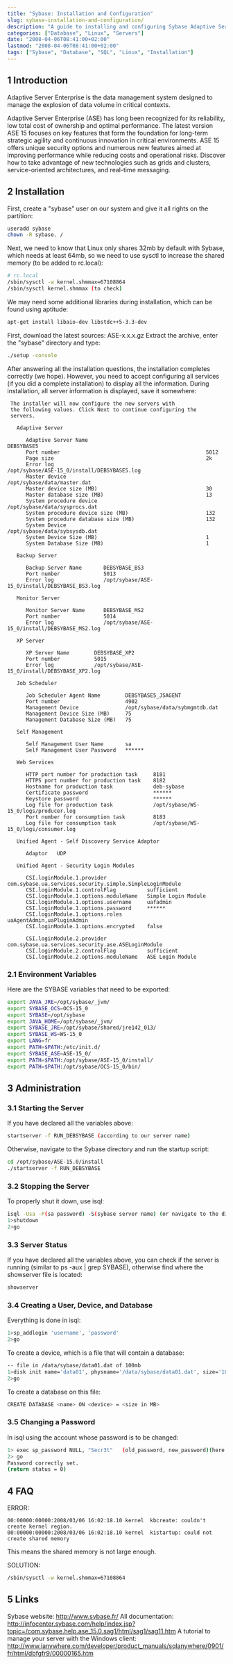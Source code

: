 ```yaml
---
title: "Sybase: Installation and Configuration"
slug: sybase-installation-and-configuration/
description: "A guide to installing and configuring Sybase Adaptive Server Enterprise database on Linux systems."
categories: ["Database", "Linux", "Servers"]
date: "2008-04-06T08:41:00+02:00"
lastmod: "2008-04-06T08:41:00+02:00"
tags: ["Sybase", "Database", "SQL", "Linux", "Installation"]
---
```


## 1 Introduction

Adaptive Server Enterprise is the data management system designed to manage the explosion of data volume in critical contexts.

Adaptive Server Enterprise (ASE) has long been recognized for its reliability, low total cost of ownership and optimal performance. The latest version ASE 15 focuses on key features that form the foundation for long-term strategic agility and continuous innovation in critical environments. ASE 15 offers unique security options and numerous new features aimed at improving performance while reducing costs and operational risks. Discover how to take advantage of new technologies such as grids and clusters, service-oriented architectures, and real-time messaging.

## 2 Installation

First, create a "sybase" user on our system and give it all rights on the partition:

```bash
useradd sybase
chown -R sybase. /
```

Next, we need to know that Linux only shares 32mb by default with Sybase, which needs at least 64mb, so we need to use sysctl to increase the shared memory (to be added to rc.local):

```bash
# rc.local
/sbin/sysctl -w kernel.shmmax=67108864
/sbin/sysctl kernel.shmmax (to check)
```

We may need some additional libraries during installation, which can be found using aptitude:

```bash
apt-get install libaio-dev libstdc++5-3.3-dev
```

First, download the latest sources: ASE-x.x.x.gz
Extract the archive, enter the "sybase" directory and type:

```bash
./setup -console
```

After answering all the installation questions, the installation completes correctly (we hope). However, you need to accept configuring all services (if you did a complete installation) to display all the information.
During installation, all server information is displayed, save it somewhere:

```
 The installer will now configure the new servers with
 the following values. Click Next to continue configuring the
 servers.

   Adaptive Server

      Adaptive Server Name                                      DEBSYBASE5
      Port number                                               5012
      Page size                                                 2k
      Error log                                                 /opt/sybase/ASE-15_0/install/DEBSYBASE5.log
      Master device                                             /opt/sybase/data/master.dat
      Master device size (MB)                                   30
      Master database size (MB)                                 13
      System procedure device                                   /opt/sybase/data/sysprocs.dat
      System procedure device size (MB)                         132
      System procedure database size (MB)                       132
      System Device                                             /opt/sybase/data/sybsysdb.dat
      System Device Size (MB)                                   1
      System Database Size (MB)                                 1

   Backup Server

      Backup Server Name       DEBSYBASE_BS3
      Port number              5013
      Error log                /opt/sybase/ASE-15_0/install/DEBSYBASE_BS3.log

   Monitor Server

      Monitor Server Name      DEBSYBASE_MS2
      Port number              5014
      Error log                /opt/sybase/ASE-15_0/install/DEBSYBASE_MS2.log

   XP Server

      XP Server Name        DEBSYBASE_XP2
      Port number           5015
      Error log             /opt/sybase/ASE-15_0/install/DEBSYBASE_XP2.log

   Job Scheduler

      Job Scheduler Agent Name        DEBSYBASE5_JSAGENT
      Port number                     4902
      Management Device               /opt/sybase/data/sybmgmtdb.dat
      Management Device Size (MB)     75
      Management Database Size (MB)   75

   Self Management

      Self Management User Name       sa
      Self Management User Password   ******

   Web Services

      HTTP port number for production task     8181
      HTTPS port number for production task    8182
      Hostname for production task             deb-sybase
      Certificate password                     ******
      Keystore password                        ******
      Log file for production task             /opt/sybase/WS-15_0/logs/producer.log
      Port number for consumption task         8183
      Log file for consumption task            /opt/sybase/WS-15_0/logs/consumer.log

   Unified Agent - Self Discovery Service Adaptor

      Adaptor   UDP

   Unified Agent - Security Login Modules

      CSI.loginModule.1.provider             com.sybase.ua.services.security.simple.SimpleLoginModule
      CSI.loginModule.1.controlFlag          sufficient
      CSI.loginModule.1.options.moduleName   Simple Login Module
      CSI.loginModule.1.options.username     uafadmin
      CSI.loginModule.1.options.password     ******
      CSI.loginModule.1.options.roles        uaAgentAdmin,uaPluginAdmin
      CSI.loginModule.1.options.encrypted    false

      CSI.loginModule.2.provider             com.sybase.ua.services.security.ase.ASELoginModule
      CSI.loginModule.2.controlFlag          sufficient
      CSI.loginModule.2.options.moduleName   ASE Login Module
```

### 2.1 Environment Variables

Here are the SYBASE variables that need to be exported:

```bash
export JAVA_JRE=/opt/sybase/_jvm/
export SYBASE_OCS=OCS-15_0
export SYBASE=/opt/sybase
export JAVA_HOME=/opt/sybase/_jvm/
export SYBASE_JRE=/opt/sybase/shared/jre142_013/
export SYBASE_WS=WS-15_0
export LANG=fr
export PATH=$PATH:/etc/init.d/
export SYBASE_ASE=ASE-15_0/
export PATH=$PATH:/opt/sybase/ASE-15_0/install/
export PATH=$PATH:/opt/sybase/OCS-15_0/bin/
```

## 3 Administration

### 3.1 Starting the Server

If you have declared all the variables above:

```bash
startserver -f RUN_DEBSYBASE (according to our server name)
```

Otherwise, navigate to the Sybase directory and run the startup script:

```bash
cd /opt/sybase/ASE-15.0/install
./startserver -f RUN_DEBSYBASE
```

### 3.2 Stopping the Server

To properly shut it down, use isql:

```bash
isql -Usa -P(sa password) -S(sybase server name) (or navigate to the directory where isql is located)
1>shutdown
2>go
```

### 3.3 Server Status

If you have declared all the variables above, you can check if the server is running (similar to ps -aux | grep SYBASE), otherwise find where the showserver file is located:

```bash
showserver
```

### 3.4 Creating a User, Device, and Database

Everything is done in isql:

```bash
1>sp_addlogin 'username', 'password'
2>go
```

To create a device, which is a file that will contain a database:

```bash
-- file in /data/sybase/data01.dat of 100mb
1>disk init name='data01', physname='/data/sybase/data01.dat', size='100m'
2>go
```

To create a database on this file:

```bash
CREATE DATABASE <name> ON <device> = <size in MB>
```

### 3.5 Changing a Password

In isql using the account whose password is to be changed:

```bash
1> exec sp_password NULL, "Secr3t"   (old_password, new_password)(here we set a password in place of an non-existent password)
2> go
Password correctly set.
(return status = 0)
```

## 4 FAQ

ERROR:

```
00:00000:00000:2008/03/06 16:02:18.10 kernel  kbcreate: couldn't create kernel region.
00:00000:00000:2008/03/06 16:02:18.10 kernel  kistartup: could not create shared memory
```

This means the shared memory is not large enough.

SOLUTION:

```bash
/sbin/sysctl -w kernel.shmmax=67108864
```

## 5 Links

Sybase website: http://www.sybase.fr/
All documentation: http://infocenter.sybase.com/help/index.jsp?topic=/com.sybase.help.ase_15.0.sag1/html/sag1/sag11.htm
A tutorial to manage your server with the Windows client: http://www.ianywhere.com/developer/product_manuals/sqlanywhere/0901/fr/html/dbfgfr9/00000165.htm
